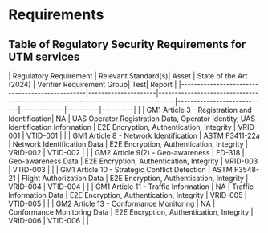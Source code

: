 # Requirements

## Table of Regulatory Security Requirements for UTM services

| Regulatory Requirement                         | Relevant Standard(s)| Asset                                                                             | State of the Art (2024)    | Verifier Requirement Group| Test| Report |
|------------------------------------------------|---------------------|---------------------------------------------------------------------------------- |----------------------------|------------- |----------|----------|     |
| GM1 Article 3 - Registration and Identification| NA                  | UAS Operator Registration Data, Operator Identity, UAS Identification Information | E2E Encryption, Authentication, Integrity | VRID-001 | VTID-001 |     |
| GM1 Article 8 - Network Identification         | ASTM F3411-22a      | Network Identification Data                                                       | E2E Encryption, Authentication, Integrity | VRID-002 | VTID-002 |     |
| GM2 Article 9(2) - Geo-awareness               | ED-318              | Geo-awareness Data                                                                | E2E Encryption, Authentication, Integrity | VRID-003 | VTID-003 |     |
| GM1 Article 10 - Strategic Conflict Detection  | ASTM F3548-21       | Flight Authorization Data                                                         | E2E Encryption, Authentication, Integrity | VRID-004 | VTID-004 |     |
| GM1 Article 11 - Traffic Information           | NA                  | Traffic Information Data                                                          | E2E Encryption, Authentication, Integrity | VRID-005 | VTID-005 |     |
| GM2 Article 13 - Conformance Monitoring        | NA                  | Conformance Monitoring Data                                                       | E2E Encryption, Authentication, Integrity | VRID-006 | VTID-006 |     |
